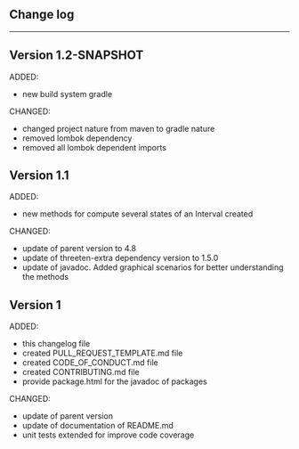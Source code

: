 ## Change log
----------------------

Version 1.2-SNAPSHOT
-------------

ADDED:
 
- new build system gradle

CHANGED:

- changed project nature from maven to gradle nature
- removed lombok dependency
- removed all lombok dependent imports

Version 1.1
-------------

ADDED:
 
- new methods for compute several states of an Interval created

CHANGED:

- update of parent version to 4.8
- update of threeten-extra dependency version to 1.5.0
- update of javadoc. Added graphical scenarios for better understanding the methods

Version 1
-------------

ADDED:
 
- this changelog file
- created PULL_REQUEST_TEMPLATE.md file
- created CODE_OF_CONDUCT.md file
- created CONTRIBUTING.md file
- provide package.html for the javadoc of packages

CHANGED:

- update of parent version
- update of documentation of README.md 
- unit tests extended for improve code coverage


